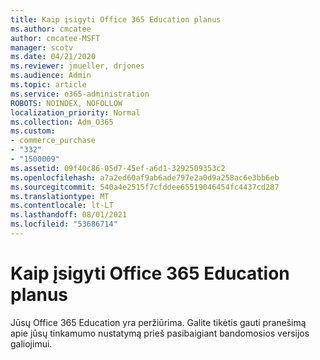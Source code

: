 ```yaml
---
title: Kaip įsigyti Office 365 Education planus
ms.author: cmcatee
author: cmcatee-MSFT
manager: scotv
ms.date: 04/21/2020
ms.reviewer: jmueller, drjones
ms.audience: Admin
ms.topic: article
ms.service: o365-administration
ROBOTS: NOINDEX, NOFOLLOW
localization_priority: Normal
ms.collection: Adm_O365
ms.custom:
- commerce_purchase
- "332"
- "1500009"
ms.assetid: 09f40c86-05d7-45ef-a6d1-3292509353c2
ms.openlocfilehash: a7a2ed60af9ab6ade797e2a0d9a258ac6e3bb6eb
ms.sourcegitcommit: 540a4e2515f7cfddee65519046454fc4437cd287
ms.translationtype: MT
ms.contentlocale: lt-LT
ms.lasthandoff: 08/01/2021
ms.locfileid: "53686714"
---
```

# <a name="how-to-purchase-office-365-education-plans"></a>Kaip įsigyti Office 365 Education planus

Jūsų Office 365 Education yra peržiūrima. Galite tikėtis gauti pranešimą apie jūsų tinkamumo nustatymą prieš pasibaigiant bandomosios versijos galiojimui.